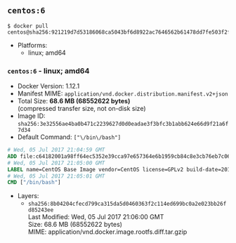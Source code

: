 ## `centos:6`

```console
$ docker pull centos@sha256:921219d7d53186068ca5043bf6d8922ac7646562b61478dd7fe503f2fac45290
```

-	Platforms:
	-	linux; amd64

### `centos:6` - linux; amd64

-	Docker Version: 1.12.1
-	Manifest MIME: `application/vnd.docker.distribution.manifest.v2+json`
-	Total Size: **68.6 MB (68552622 bytes)**  
	(compressed transfer size, not on-disk size)
-	Image ID: `sha256:3e32556ae4ba0b471c2239627d0d0eadae3f3bfc3b1abb624e66d9f21a6f7d34`
-	Default Command: `["\/bin\/bash"]`

```dockerfile
# Wed, 05 Jul 2017 21:04:59 GMT
ADD file:c64182001a98ff64ec5352e39cca97e657364e6b1959cb84c8e3cb76eb7c0638 in / 
# Wed, 05 Jul 2017 21:05:00 GMT
LABEL name=CentOS Base Image vendor=CentOS license=GPLv2 build-date=20170705
# Wed, 05 Jul 2017 21:05:01 GMT
CMD ["/bin/bash"]
```

-	Layers:
	-	`sha256:8b04204cfecd799ca315da5d0460363f2c114ed699bc0a2e023bb26fd85243ee`  
		Last Modified: Wed, 05 Jul 2017 21:06:00 GMT  
		Size: 68.6 MB (68552622 bytes)  
		MIME: application/vnd.docker.image.rootfs.diff.tar.gzip
